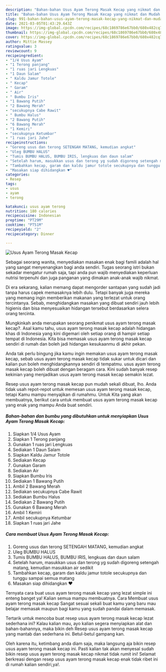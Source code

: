 ```yaml
---
description: "Bahan-bahan Usus Ayam Terong Masak Kecap yang nikmat dan Mudah Dibuat"
title: "Bahan-bahan Usus Ayam Terong Masak Kecap yang nikmat dan Mudah Dibuat"
slug: 991-bahan-bahan-usus-ayam-terong-masak-kecap-yang-nikmat-dan-mudah-dibuat
date: 2021-03-05T01:43:29.643Z
image: https://img-global.cpcdn.com/recipes/68c1869786e67bb0/680x482cq70/usus-ayam-terong-masak-kecap-foto-resep-utama.jpg
thumbnail: https://img-global.cpcdn.com/recipes/68c1869786e67bb0/680x482cq70/usus-ayam-terong-masak-kecap-foto-resep-utama.jpg
cover: https://img-global.cpcdn.com/recipes/68c1869786e67bb0/680x482cq70/usus-ayam-terong-masak-kecap-foto-resep-utama.jpg
author: Mittie Massey
ratingvalue: 3
reviewcount: 9
recipeingredient:
- "1/4 Usus Ayam"
- "1 Terong panjang"
- "1 ruas jari Lengkuas"
- "1 Daun Salam"
- " Kaldu Jamur Totole"
- " Kecap"
- " Garam"
- " Air"
- " Bumbu Iris"
- "1 Bawang Putih"
- "2 Bawang Merah"
- "secukupnya Cabe Rawit"
- " Bumbu Halus"
- "2 Bawang Putih"
- "6 Bawang Merah"
- "1 Kemiri"
- "secukupnya Ketumbar"
- "1 ruas jari Jahe"
recipeinstructions:
- "Goreng usus dan terong SETENGAH MATANG, kemudian angkat"
- "Uleg BUMBU HALUS"
- "Tumis BUMBU HALUS, BUMBU IRIS, lengkuas dan daun salam"
- "Setelah harum, masukkan usus dan terong yg sudah digoreng setengah matang, kemudian masukkan air sedikit"
- "Tambahkan kecap, garam dan kaldu jamur totole secukupnya dan tunggu sampai semua matang"
- "Masakan siap dihidangkan ♥️"
categories:
- Resep
tags:
- usus
- ayam
- terong

katakunci: usus ayam terong 
nutrition: 180 calories
recipecuisine: Indonesian
preptime: "PT29M"
cooktime: "PT51M"
recipeyield: "2"
recipecategory: Dinner

---
```



![Usus Ayam Terong Masak Kecap](https://img-global.cpcdn.com/recipes/68c1869786e67bb0/680x482cq70/usus-ayam-terong-masak-kecap-foto-resep-utama.jpg)

Sebagai seorang wanita, menyediakan masakan enak bagi famili adalah hal yang sangat menyenangkan bagi anda sendiri. Tugas seorang istri bukan sekadar mengatur rumah saja, tapi anda pun wajib menyediakan keperluan nutrisi terpenuhi dan juga panganan yang dimakan anak-anak wajib nikmat.

Di era  sekarang, kalian memang dapat mengorder santapan yang sudah jadi tanpa harus capek memasaknya lebih dulu. Tetapi banyak juga mereka yang memang ingin memberikan makanan yang terlezat untuk orang tercintanya. Sebab, menghidangkan masakan yang dibuat sendiri jauh lebih higienis dan bisa menyesuaikan hidangan tersebut berdasarkan selera orang tercinta. 



Mungkinkah anda merupakan seorang penikmat usus ayam terong masak kecap?. Asal kamu tahu, usus ayam terong masak kecap adalah hidangan khas di Indonesia yang kini digemari oleh setiap orang di hampir setiap tempat di Indonesia. Kita bisa memasak usus ayam terong masak kecap sendiri di rumah dan boleh jadi hidangan kesukaanmu di akhir pekan.

Anda tak perlu bingung jika kamu ingin memakan usus ayam terong masak kecap, sebab usus ayam terong masak kecap tidak sukar untuk dicari dan kalian pun boleh menghidangkannya sendiri di tempatmu. usus ayam terong masak kecap boleh dibuat dengan beragam cara. Kini sudah banyak resep kekinian yang menjadikan usus ayam terong masak kecap semakin lezat.

Resep usus ayam terong masak kecap pun mudah sekali dibuat, lho. Anda tidak usah repot-repot untuk memesan usus ayam terong masak kecap, tetapi Kamu mampu menyajikan di rumahmu. Untuk Kita yang akan membuatnya, berikut cara untuk membuat usus ayam terong masak kecap yang enak yang mampu Anda buat sendiri.

<!--inarticleads1-->

##### Bahan-bahan dan bumbu yang dibutuhkan untuk menyiapkan Usus Ayam Terong Masak Kecap:

1. Siapkan 1/4 Usus Ayam
1. Siapkan 1 Terong panjang
1. Gunakan 1 ruas jari Lengkuas
1. Sediakan 1 Daun Salam
1. Siapkan  Kaldu Jamur Totole
1. Sediakan  Kecap
1. Gunakan  Garam
1. Sediakan  Air
1. Siapkan  Bumbu Iris
1. Sediakan 1 Bawang Putih
1. Ambil 2 Bawang Merah
1. Sediakan secukupnya Cabe Rawit
1. Sediakan  Bumbu Halus
1. Sediakan 2 Bawang Putih
1. Gunakan 6 Bawang Merah
1. Ambil 1 Kemiri
1. Ambil secukupnya Ketumbar
1. Siapkan 1 ruas jari Jahe




<!--inarticleads2-->

##### Cara membuat Usus Ayam Terong Masak Kecap:

1. Goreng usus dan terong SETENGAH MATANG, kemudian angkat
1. Uleg BUMBU HALUS
1. Tumis BUMBU HALUS, BUMBU IRIS, lengkuas dan daun salam
1. Setelah harum, masukkan usus dan terong yg sudah digoreng setengah matang, kemudian masukkan air sedikit
1. Tambahkan kecap, garam dan kaldu jamur totole secukupnya dan tunggu sampai semua matang
1. Masakan siap dihidangkan ♥️




Ternyata cara buat usus ayam terong masak kecap yang lezat simple ini enteng banget ya! Kalian semua mampu membuatnya. Cara Membuat usus ayam terong masak kecap Sangat sesuai sekali buat kamu yang baru mau belajar memasak maupun bagi kamu yang sudah pandai dalam memasak.

Tertarik untuk mencoba buat resep usus ayam terong masak kecap lezat sederhana ini? Kalau kalian mau, ayo kalian segera menyiapkan alat dan bahan-bahannya, maka bikin deh Resep usus ayam terong masak kecap yang mantab dan sederhana ini. Betul-betul gampang kan. 

Oleh karena itu, ketimbang anda diam saja, maka langsung aja bikin resep usus ayam terong masak kecap ini. Pasti kalian tak akan menyesal sudah bikin resep usus ayam terong masak kecap nikmat tidak rumit ini! Selamat berkreasi dengan resep usus ayam terong masak kecap enak tidak ribet ini di rumah kalian sendiri,ya!.

